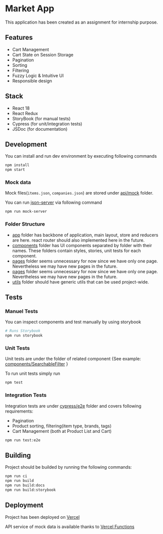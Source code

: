 # Market App

This application has been created as an assignment for internship purpose.


## Features
- Cart Management
- Cart State on Session Storage
- Pagination
- Sorting
- Filtering
- Fuzzy Logic & Intuitive UI
- Responsible design
## Stack
- React 18
- React Redux
- StoryBook (for manual tests)
- Cypress (for unit/integration tests)
- JSDoc (for documentation)
## Development

You can install and run dev environment by executing following commands
```bash
npm install
npm start
```
### Mock data
Mock files(`items.json`, `companies.json`) are stored under [api/mock](https://github.com/alpeer/market-app/tree/master/api/mock) folder.

You can run [json-server](https://github.com/typicode/json-server) via following command

```bash
npm run mock-server
```

### Folder Structure

- [app](https://github.com/alpeer/market-app/tree/master/src/app) folder has backbone of application, main layout, store and reducers are here. react router should also implemented here in the future.
- [components](https://github.com/alpeer/market-app/tree/master/src/components) folder has UI components separated by folder with their names. These folders contain styles, stories, unit tests for each component.
- [pages](https://github.com/alpeer/market-app/tree/master/src/pages) folder seems unnecessary for now since we have only one page. Nevertheless we may have new pages in the future.
- [pages](https://github.com/alpeer/market-app/tree/master/src/pages) folder seems unnecessary for now since we have only one page. Nevertheless we may have new pages in the future.
- [utils](https://github.com/alpeer/market-app/tree/master/src/utils) folder should have generic utils that can be used project-wide.
## Tests
### Manuel Tests

You can inspect components and test manually by using storybook

```bash
# Runs Storybook
npm run storybook
```
### Unit Tests

Unit tests are under the folder of related component {See example: [components/SearchableFilter](https://github.com/alpeer/market-app/tree/master/src/components/SearchableFilter.cy.js) }

To run unit tests simply run
```bash
npm test
```

### Integration Tests

Integration tests are under [cypress/e2e](https://github.com/alpeer/market-app/tree/master/cypress/e2e/ProductsPage) folder and covers following requirements:

- Pagination
- Product sorting, filtering(item type, brands, tags) 
- Cart Management (both at Product List and Cart)

```bash
npm run test:e2e
```

## Building

Project should be builded by running the following commands:
```bash
npm run ci
npm run build
npm run build:docs
npm run build:storybook
```

## Deployment

Project has been deployed on [Vercel](https://market-app-x6dr.vercel.app/)

API service of mock data is available thanks to [Vercel Functions](https://market-app-x6dr.vercel.app/api/items)
